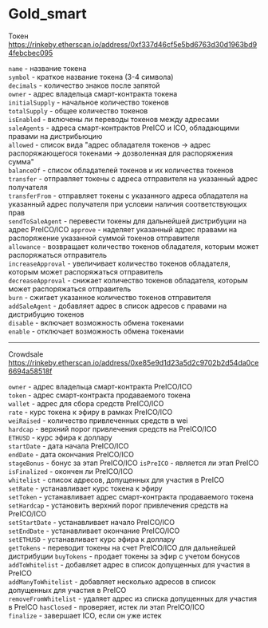 # Gold_smart

Токен
https://rinkeby.etherscan.io/address/0xf337d46cf5e5bd6763d30d1963bd94febcbec095

`name` - название токена  
`symbol` - краткое название токена (3-4 символа)  
`decimals` - количество знаков после запятой  
`owner` - адрес владельца смарт-контракта токена  
`initialSupply` - начальное количество токенов  
`totalSupply` - общее количество токенов  
`isEnabled` - включены ли переводы токенов между адресами  
`saleAgents` - адреса смарт-контрактов PreICO и ICO, обладающими правами на дистрибьюцию  
`allowed` - список вида "адрес обладателя токенов -> адрес распоряжающегося токенами -> дозволенная для распоряжения сумма"  
`balanceOf` - список обладателей токенов и их количества токенов  
`transfer` - отправляет токены с адреса отправителя на указанный адрес получателя  
`transferFrom` - отправляет токены с указанного адреса обладателя на указанный адрес получателя при условии наличия соответствующих прав  
`sendToSaleAgent` - перевести токены для дальнейшей дистрибуции на адрес PreICO/ICO
`approve` - наделяет указанный адрес правами на распоряжение указанной суммой токенов отправителя  
`allowance` - возвращает количество токенов обладателя, которым может распоряжаться отправитель  
`increaseApproval` - увеличивает количество токенов обладателя, которым может распоряжаться отправитель  
`decreaseApproval` - снижает количество токенов обладателя, которым может распоряжаться отправитель  
`burn` - сжигает указанное количество токенов отправителя  
`addSaleAgent` - добавляет адрес в список адресов с правами на дистрибуцию токенов  
`disable` - включает возможность обмена токенами  
`enable` - отключает возможность обмена токенами  

---

Crowdsale 
https://rinkeby.etherscan.io/address/0xe85e9d1d23a5d2c9702b2d54da0ce6694a58518f

`owner` - адрес владельца смарт-контракта PreICO/ICO  
`token` - адрес смарт-контракта продаваемого токена  
`wallet` - адрес для сбора средств PreICO/ICO  
`rate` - курс токена к эфиру в рамках PreICO/ICO  
`weiRaised` - количество привлеченных средств в wei  
`hardcap` - верхний порог привлечения средств на PreICO/ICO  
`ETHUSD` -  курс эфира к доллару  
`startDate` - дата начала PreICO/ICO  
`endDate` - дата окончания PreICO/ICO   
`stageBonus` - бонус за этап PreICO/ICO
`isPreICO` - является ли этап PreICO
`isFinalized` - окончен ли PreICO/ICO  
`whitelist` - список адресов, допущенных для участия в PreICO  
`setRate` - устанавливает курс токена к эфиру  
`setToken` - устанавливает адрес смарт-контракта продаваемого токена  
`setHardcap` - установить верхний порог привлечения средств на PreICO/ICO  
`setStartDate` - устанавливает начало PreICO/ICO  
`setEndDate` - устанавливает окончание PreICO/ICO  
`setETHUSD` - устанавливает курс эфира к доллару  
`getTokens` - переводит токены на счет PreICO/ICO для дальнейшей дистрибуции
`buyTokens` - продает токены за эфир с учетом бонусов  
`addToWhitelist` - добавляет адрес в список допущенных для участия в PreICO  
`addManyToWhitelist` - добавляет несколько адресов в список допущенных для участия в PreICO  
`removeFromWhitelist` - удаляет адрес из списка допущенных для участия в PreICO
`hasClosed` - проверяет, истек ли этап PreICO/ICO  
`finalize` - завершает ICO, если он уже истек  